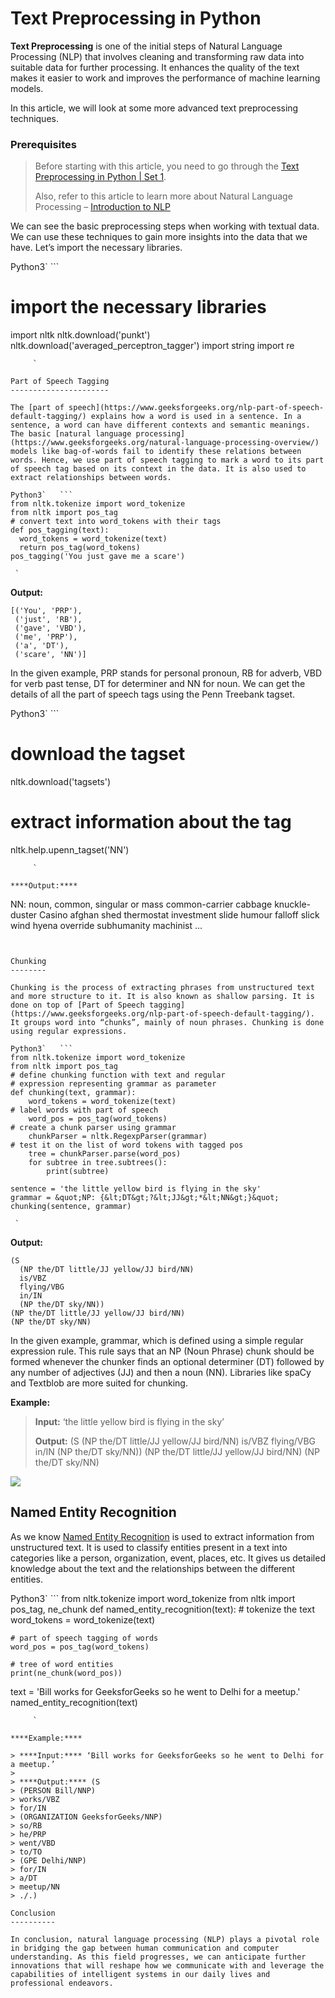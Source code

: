 ﻿# Text Preprocessing in Python 

****Text Preprocessing**** is one of the initial steps of Natural Language Processing (NLP) that involves cleaning and transforming raw data into suitable data for further processing. It enhances the quality of the text makes it easier to work and improves the performance of machine learning models.

In this article, we will look at some more advanced text preprocessing techniques.

### Prerequisites

> Before starting with this article, you need to go through the [Text Preprocessing in Python | Set 1](https://www.geeksforgeeks.org/text-preprocessing-in-python-set-1/).
> 
> Also, refer to this article to learn more about Natural Language Processing – [Introduction to NLP](https://www.geeksforgeeks.org/introduction-to-natural-language-processing/)

We can see the basic preprocessing steps when working with textual data. We can use these techniques to gain more insights into the data that we have. Let’s import the necessary libraries.

Python3`   ```
# import the necessary libraries
import nltk
nltk.download('punkt')
nltk.download('averaged_perceptron_tagger')
import string
import re

```
     `

Part of Speech Tagging
----------------------

The [part of speech](https://www.geeksforgeeks.org/nlp-part-of-speech-default-tagging/) explains how a word is used in a sentence. In a sentence, a word can have different contexts and semantic meanings. The basic [natural language processing](https://www.geeksforgeeks.org/natural-language-processing-overview/) models like bag-of-words fail to identify these relations between words. Hence, we use part of speech tagging to mark a word to its part of speech tag based on its context in the data. It is also used to extract relationships between words.

Python3`   ```
from nltk.tokenize import word_tokenize
from nltk import pos_tag
# convert text into word_tokens with their tags
def pos_tagging(text):
  word_tokens = word_tokenize(text)
  return pos_tag(word_tokens)
pos_tagging('You just gave me a scare')

```
     `

****Output:****

```
[('You', 'PRP'),
 ('just', 'RB'),
 ('gave', 'VBD'),
 ('me', 'PRP'),
 ('a', 'DT'),
 ('scare', 'NN')]

```


In the given example, PRP stands for personal pronoun, RB for adverb, VBD for verb past tense, DT for determiner and NN for noun. We can get the details of all the part of speech tags using the Penn Treebank tagset.

Python3`   ```
# download the tagset 
nltk.download('tagsets')
# extract information about the tag
nltk.help.upenn_tagset('NN')

```
     `

****Output:****

```
NN: noun, common, singular or mass
    common-carrier cabbage knuckle-duster Casino afghan shed thermostat
    investment slide humour falloff slick wind hyena override subhumanity
    machinist ...

```


Chunking
--------

Chunking is the process of extracting phrases from unstructured text and more structure to it. It is also known as shallow parsing. It is done on top of [Part of Speech tagging](https://www.geeksforgeeks.org/nlp-part-of-speech-default-tagging/). It groups word into “chunks”, mainly of noun phrases. Chunking is done using regular expressions.

Python3`   ```
from nltk.tokenize import word_tokenize 
from nltk import pos_tag
# define chunking function with text and regular
# expression representing grammar as parameter
def chunking(text, grammar):
    word_tokens = word_tokenize(text)
# label words with part of speech
    word_pos = pos_tag(word_tokens)
# create a chunk parser using grammar
    chunkParser = nltk.RegexpParser(grammar)
# test it on the list of word tokens with tagged pos
    tree = chunkParser.parse(word_pos)
    for subtree in tree.subtrees():
        print(subtree)
    
sentence = 'the little yellow bird is flying in the sky'
grammar = &quot;NP: {&lt;DT&gt;?&lt;JJ&gt;*&lt;NN&gt;}&quot;
chunking(sentence, grammar)

```
     `

****Output:****

```
(S
  (NP the/DT little/JJ yellow/JJ bird/NN)
  is/VBZ
  flying/VBG
  in/IN
  (NP the/DT sky/NN))
(NP the/DT little/JJ yellow/JJ bird/NN)
(NP the/DT sky/NN)

```


In the given example, grammar, which is defined using a simple regular expression rule. This rule says that an NP (Noun Phrase) chunk should be formed whenever the chunker finds an optional determiner (DT) followed by any number of adjectives (JJ) and then a noun (NN). Libraries like spaCy and Textblob are more suited for chunking.

****Example:****

> ****Input:**** ‘the little yellow bird is flying in the sky’
> 
> ****Output:**** (S (NP the/DT little/JJ yellow/JJ bird/NN) is/VBZ flying/VBG in/IN (NP the/DT sky/NN)) (NP the/DT little/JJ yellow/JJ bird/NN) (NP the/DT sky/NN)

![](https://media.geeksforgeeks.org/wp-content/uploads/20190525034256/Screenshot-1072.png)

Named Entity Recognition
------------------------

As we know [Named Entity Recognition](https://www.geeksforgeeks.org/named-entity-recognition/) is used to extract information from unstructured text. It is used to classify entities present in a text into categories like a person, organization, event, places, etc. It gives us detailed knowledge about the text and the relationships between the different entities.

Python3`   ```
from nltk.tokenize import word_tokenize
from nltk import pos_tag, ne_chunk
def named_entity_recognition(text):
    # tokenize the text
    word_tokens = word_tokenize(text)

    # part of speech tagging of words
    word_pos = pos_tag(word_tokens)

    # tree of word entities
    print(ne_chunk(word_pos))

text = 'Bill works for GeeksforGeeks so he went to Delhi for a meetup.'
named_entity_recognition(text)

```
     `

****Example:****

> ****Input:**** ‘Bill works for GeeksforGeeks so he went to Delhi for a meetup.’
> 
> ****Output:**** (S  
> (PERSON Bill/NNP)  
> works/VBZ  
> for/IN  
> (ORGANIZATION GeeksforGeeks/NNP)  
> so/RB  
> he/PRP  
> went/VBD  
> to/TO  
> (GPE Delhi/NNP)  
> for/IN  
> a/DT  
> meetup/NN  
> ./.)

Conclusion
----------

In conclusion, natural language processing (NLP) plays a pivotal role in bridging the gap between human communication and computer understanding. As this field progresses, we can anticipate further innovations that will reshape how we communicate with and leverage the capabilities of intelligent systems in our daily lives and professional endeavors.
